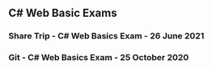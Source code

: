 ## C# Web Basic Exams
### Share Trip - C# Web Basics Exam - 26 June 2021
### Git - C# Web Basics Exam - 25 October 2020
